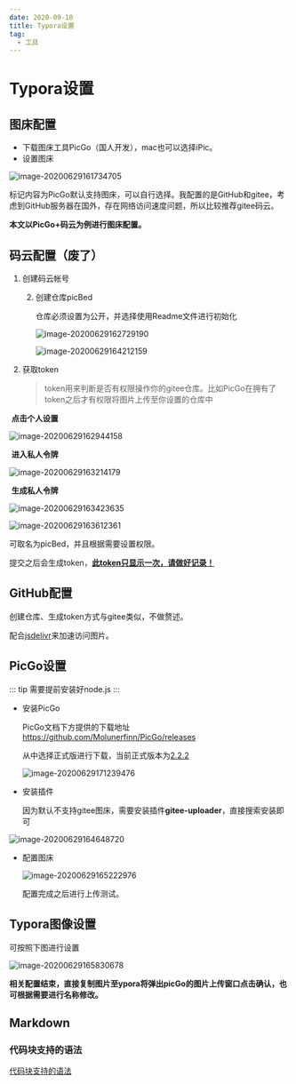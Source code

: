 ```yaml
---
date: 2020-09-10
title: Typora设置
tag:
  - 工具
---
```

# Typora设置


## 图床配置

- 下载图床工具PicGo（国人开发），mac也可以选择iPic。
- 设置图床

![image-20200629161734705](images/img.png)

标记内容为PicGo默认支持图床，可以自行选择。我配置的是GitHub和gitee，考虑到GitHub服务器在国外，存在网络访问速度问题，所以比较推荐gitee码云。



**本文以PicGo+码云为例进行图床配置。**



## 码云配置（废了）

[码云地址]: https://gitee.com/

1. 创建码云帐号

   2. 创建仓库picBed

      仓库必须设置为公开，并选择使用Readme文件进行初始化

      ![image-20200629162729190](images/img_1.png)

      ![image-20200629164212159](images/img_2.png)

3. 获取token

   > token用来判断是否有权限操作你的gitee仓库。比如PicGo在拥有了token之后才有权限将图片上传至你设置的仓库中



​	**点击个人设置**

![image-20200629162944158](images/img_3.png)

​	**进入私人令牌**

![image-20200629163214179](images/img_4.png)



​	**生成私人令牌**

![image-20200629163423635](images/img_5.png)

![image-20200629163612361](images/img_6.png)

可取名为picBed，并且根据需要设置权限。

提交之后会生成token，**<u>此token只显示一次，请做好记录！</u>**



## GitHub配置

创建仓库、生成token方式与gitee类似，不做赘述。

配合[jsdelivr](https://liubing.me/goto/https://www.jsdelivr.com)来加速访问图片。





## PicGo设置

[PicGo文档]: https://github.com/Molunerfinn/PicGo


::: tip
需要提前安装好node.js
:::
- 安装PicGo

  PicGo文档下方提供的下载地址 https://github.com/Molunerfinn/PicGo/releases

  从中选择正式版进行下载，当前正式版本为[2.2.2](https://github.com/Molunerfinn/PicGo/releases/tag/v2.2.2)

  [2.2.2版本下载地址]: https://github.com/Molunerfinn/PicGo/releases/download/v2.2.2/PicGo-Setup-2.2.2.exe

  ![image-20200629171239476](images/img_7.png)

- 安装插件

  因为默认不支持gitee图床，需要安装插件**gitee-uploader**，直接搜索安装即可

![image-20200629164648720](images/img_8.png)
    
- 配置图床

  ![image-20200629165222976](images/img_9.png)

  

  配置完成之后进行上传测试。

## Typora图像设置

可按照下图进行设置

![image-20200629165830678](images/img_10.png)



**相关配置结束，直接复制图片至ypora将弹出picGo的图片上传窗口点击确认，也可根据需要进行名称修改。**


## Markdown

### 代码块支持的语法

[代码块支持的语法](https://prismjs.com/#languages-list)